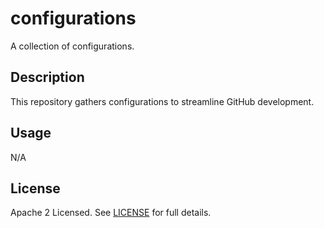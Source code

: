 # configurations

A collection of configurations.

## Description

This repository gathers configurations to streamline GitHub development.

## Usage

N/A

## License

Apache 2 Licensed. See [LICENSE](LICENSE) for full details.
